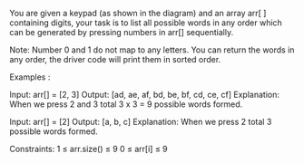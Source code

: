 You are given a keypad (as shown in the diagram) and an array arr[ ] containing digits, your task is to list all possible words in any order which can be generated by pressing numbers in arr[] sequentially.

Note: Number 0 and 1 do not map to any letters.
You can return the words in any order, the driver code will print them in sorted order.



Examples :

Input: arr[] = [2, 3]
Output: [ad, ae, af, bd, be, bf, cd, ce, cf]
Explanation: When we press 2 and 3 total 3 x 3 = 9 possible words formed.


Input: arr[] = [2]
Output: [a, b, c]
Explanation: When we press 2 total 3 possible words formed.


Constraints:
1 ≤ arr.size() ≤ 9
0 ≤ arr[i] ≤ 9
